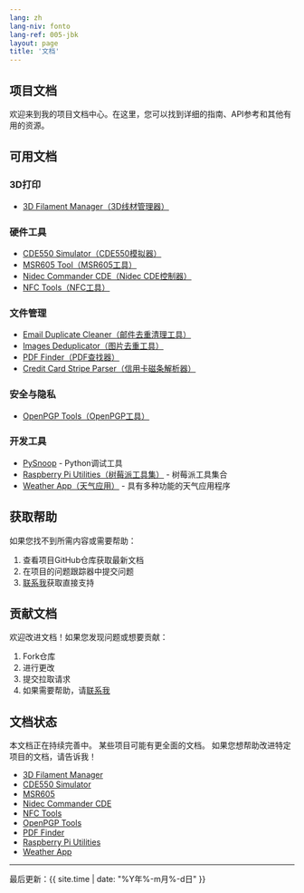 ```yaml
---
lang: zh
lang-niv: fonto
lang-ref: 005-jbk
layout: page
title: '文档'
---
```


## 项目文档

欢迎来到我的项目文档中心。在这里，您可以找到详细的指南、API参考和其他有用的资源。

## 可用文档

### 3D打印

- [3D Filament Manager（3D线材管理器）](docs/3D_Filament_Manager/)

### 硬件工具

- [CDE550 Simulator（CDE550模拟器）](docs/CDE550-sim/)
- [MSR605 Tool（MSR605工具）](docs/MSR605/)
- [Nidec Commander CDE（Nidec CDE控制器）](docs/Nidec_CommanderCDE/)
- [NFC Tools（NFC工具）](docs/NFC/)

### 文件管理

- [Email Duplicate Cleaner（邮件去重清理工具）](docs/EmailDuplicateCleaner/)
- [Images Deduplicator（图片去重工具）](docs/Images-Deduplicator/)
- [PDF Finder（PDF查找器）](docs/PDF_Finder/)
- [Credit Card Stripe Parser（信用卡磁条解析器）](docs/card_parser/)

### 安全与隐私

- [OpenPGP Tools（OpenPGP工具）](docs/OpenPGP/)

### 开发工具

- [PySnoop](docs/PySnoop/) - Python调试工具
- [Raspberry Pi Utilities（树莓派工具集）](docs/raspy_utility/) - 树莓派工具集合
- [Weather App（天气应用）](docs/weather/) - 具有多种功能的天气应用程序

## 获取帮助

如果您找不到所需内容或需要帮助：

1. 查看项目GitHub仓库获取最新文档
2. 在项目的问题跟踪器中提交问题
3. [联系我](contact/)获取直接支持

## 贡献文档

欢迎改进文档！如果您发现问题或想要贡献：

1. Fork仓库
2. 进行更改
3. 提交拉取请求
4. 如果需要帮助，请[联系我](contact/)

## 文档状态

本文档正在持续完善中。
某些项目可能有更全面的文档。
如果您想帮助改进特定项目的文档，请告诉我！

- [3D Filament Manager](docs/3D_Filament_Manager)
- [CDE550 Simulator](docs/CDE550-sim)
- [MSR605](docs/MSR605)
- [Nidec Commander CDE](docs/Nidec_CommanderCDE)
- [NFC Tools](docs/NFC)
- [OpenPGP Tools](docs/OpenPGP)
- [PDF Finder](docs/PDF_Finder)
- [Raspberry Pi Utilities](docs/raspy_utility/)
- [Weather App](docs/weather/)

---

最后更新：{{ site.time | date: "%Y年%-m月%-d日" }}
